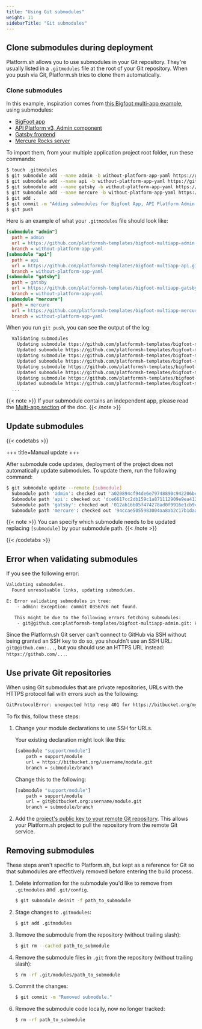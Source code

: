 ```yaml
---
title: "Using Git submodules"
weight: 11
sidebarTitle: "Git submodules"
---
```


## Clone submodules during deployment

Platform.sh allows you to use submodules in your Git repository.
They're usually listed in a `.gitmodules` file at the root of your Git repository.
When you push via Git, Platform.sh tries to clone them automatically.

### Clone submodules
In this example, inspiration comes from [this Bigfoot multi-app example](https://github.com/platformsh-templates/bigfoot-multiapp/tree/multiapp-subfolders-applications), using submodules:

- [BigFoot app](https://github.com/platformsh-templates/bigfoot-multiapp-api/tree/without-platform-app-yaml)
- [API Platform v3, Admin component](https://github.com/platformsh-templates/bigfoot-multiapp-admin/tree/without-platform-app-yaml)
- [Gatsby frontend](https://github.com/platformsh-templates/bigfoot-multiapp-gatsby/tree/without-platform-app-yaml)
- [Mercure Rocks server](https://github.com/platformsh-templates/bigfoot-multiapp-mercure/tree/without-platform-app-yaml)

To import them, from your multiple application project root folder, run these commands:

```bash
$ touch .gitmodules
$ git submodule add --name admin -b without-platform-app-yaml https://github.com/platformsh-templates/bigfoot-multiapp-admin.git admin
$ git submodule add --name api -b without-platform-app-yaml https://github.com/platformsh-templates/bigfoot-multiapp-api.git api
$ git submodule add --name gatsby -b without-platform-app-yaml https://github.com/platformsh-templates/bigfoot-multiapp-gatsby.git gatsby
$ git submodule add --name mercure -b without-platform-app-yaml https://github.com/platformsh-templates/bigfoot-multiapp-mercure.git mercure
$ git add .
$ git commit -m "Adding submodules for Bigfoot App, API Platform Admin component, Gatsby frontend and Mercure Rocks server"
$ git push
```

Here is an example of what your ``.gitmodules`` file should look like:

```ini
[submodule "admin"]
  path = admin
  url = https://github.com/platformsh-templates/bigfoot-multiapp-admin.git
  branch = without-platform-app-yaml
[submodule "api"]
  path = api
  url = https://github.com/platformsh-templates/bigfoot-multiapp-api.git
  branch = without-platform-app-yaml
[submodule "gatsby"]
  path = gatsby
  url = https://github.com/platformsh-templates/bigfoot-multiapp-gatsby.git
  branch = without-platform-app-yaml
[submodule "mercure"]
  path = mercure
  url = https://github.com/platformsh-templates/bigfoot-multiapp-mercure.git
  branch = without-platform-app-yaml
```

When you run ``git push``, you can see the output of the log:

```bash
  Validating submodules
    Updating submodule ttps://github.com/platformsh-templates/bigfoot-multiapp-admin.git
    Updated submodule https://github.com/platformsh-templates/bigfoot-multiapp-admin.git: 549 references updated.
    Updating submodule ttps://github.com/platformsh-templates/bigfoot-multiapp-api.git
    Updated submodule https://github.com/platformsh-templates/bigfoot-multiapp-api.git: 898 references updated.
    Updating submodule https://github.com/platformsh-templates/bigfoot-multiapp-gatsby.git
    Updated submodule https://github.com/platformsh-templates/bigfoot-multiapp-gatsby.git: 257 references updated.
    Updating submodule https://github.com/platformsh-templates/bigfoot-multiapp-mercure.git
    Updated submodule https://github.com/platformsh-templates/bigfoot-multiapp-mercure.git: 124 references updated.
  ...
```

{{< note >}}
If your submodule contains an independent app, please read the [Multi-app section](/create-apps/multi-app#configuration-separate-from-code-git-submodules) of the doc.
{{< /note >}}

## Update submodules

{{< codetabs >}}

+++
title=Manual update
+++

After submodule code updates, deployment of the project does not automatically update submodules. To update them, run the following command:

```bash
$ git submodule update --remote [submodule]
  Submodule path 'admin': checked out 'a020894cf94de6e79748890c942206bc7af752af'
  Submodule path 'api': checked out 'dce6617cc2db159c1a871112909e9ea4121135ec'
  Submodule path 'gatsby': checked out '012ab16b05f474278ad0f9916e1cb94fc9df5ba4'
  Submodule path 'mercure': checked out '94ccae5055983004aa8ab2c17b1daabd0c0a4927'
```

{{< note >}}
You can specify which submodule needs to be updated replacing ``[submodule]`` by your submodule path.
{{< /note >}}



[//]: # ( )
[//]: # ( +++ )

[//]: # (title=using Source Operation)

[//]: # ( +++ )

[//]: # (You can use [Source Operation]&#40;create-apps/source-operations&#41; to ease updates of your submodules by adding this line of code into your `.platform.app.yaml` &#40;or `.platform/applications.yaml`&#41; file:)

[//]: # ( yaml )

[//]: # (source:)

[//]: # (    operations:)

[//]: # (        rebuild:)

[//]: # (            command: |)

[//]: # (                set -e)

[//]: # (                git submodule update --init --recursive)

[//]: # (                git submodule update --remote --checkout)

[//]: # (                git add admin api gatsby mercure)

[//]: # (                git commit -m "Updating submodules admin, api, gatsby and mercure")

{{< /codetabs >}}

## Error when validating submodules

If you see the following error:

```bash
Validating submodules.
  Found unresolvable links, updating submodules.

E: Error validating submodules in tree:
    - admin: Exception: commit 03567c6 not found.

   This might be due to the following errors fetching submodules:
    - git@github.com:platformsh-templates/bigfoot-multiapp-admin.git: HangupException: The remote server unexpectedly closed the connection.
```

Since the Platform.sh Git server can't connect to GitHub via SSH without being granted an SSH key to do so, you shouldn't use an SSH URL: ``git@github.com:...``, but you should use an HTTPS URL instead: ``https://github.com/...``.

## Use private Git repositories

When using Git submodules that are private repositories, URLs with the HTTPS protocol fail with errors such as the following:

```bash
GitProtocolError: unexpected http resp 401 for https://bitbucket.org/myusername/mymodule.git/info/refs?service=git-upload-pack
```

To fix this, follow these steps:

1. Change your module declarations to use SSH for URLs.

    Your existing declaration might look like this:

    ```bash {location=".gitmodules"}
    [submodule "support/module"]
        path = support/module
        url = https://bitbucket.org/username/module.git
        branch = submodule/branch
    ```

    Change this to the following:

    ```bash {location=".gitmodules"}
    [submodule "support/module"]
        path = support/module
        url = git@bitbucket.org:username/module.git
        branch = submodule/branch
    ```

2. Add the [project's public key to your remote Git repository](./private-repository.md).
   This allows your Platform.sh project to pull the repository from the remote Git service.

## Removing submodules

These steps aren't specific to Platform.sh, but kept as a reference for Git so that submodules are effectively removed before entering the build process.

1. Delete information for the submodule you'd like to remove from `.gitmodules` and `.git/config`.
   ```bash
   $ git submodule deinit -f path_to_submodule
    ```

2. Stage changes to `.gitmodules`:

    ```bash
    $ git add .gitmodules
    ```
3. Remove the submodule from the repository (without trailing slash):

    ```bash
    $ git rm --cached path_to_submodule
    ```

4. Remove the submodule files in `.git` from the repository  (without trailing slash):

    ```bash
    $ rm -rf .git/modules/path_to_submodule
    ```

5. Commit the changes:

    ```bash
    $ git commit -m "Removed submodule."
    ```

6. Remove the submodule code locally, now no longer tracked:

    ```bash
    $ rm -rf path_to_submodule
    ```

[//]: # (TODO FHK : as i change the process command, i don't know if we need to keep this credit to Mahdi Yusuf)
[//]: # ({{< note title="Credit" theme="info" >}})

[//]: # (Original can be found in a [gist by Mahdi Yusuf]&#40;https://gist.github.com/myusuf3/7f645819ded92bda6677&#41;, replicated here for internal linking.)

[//]: # ({{< /note >}})
